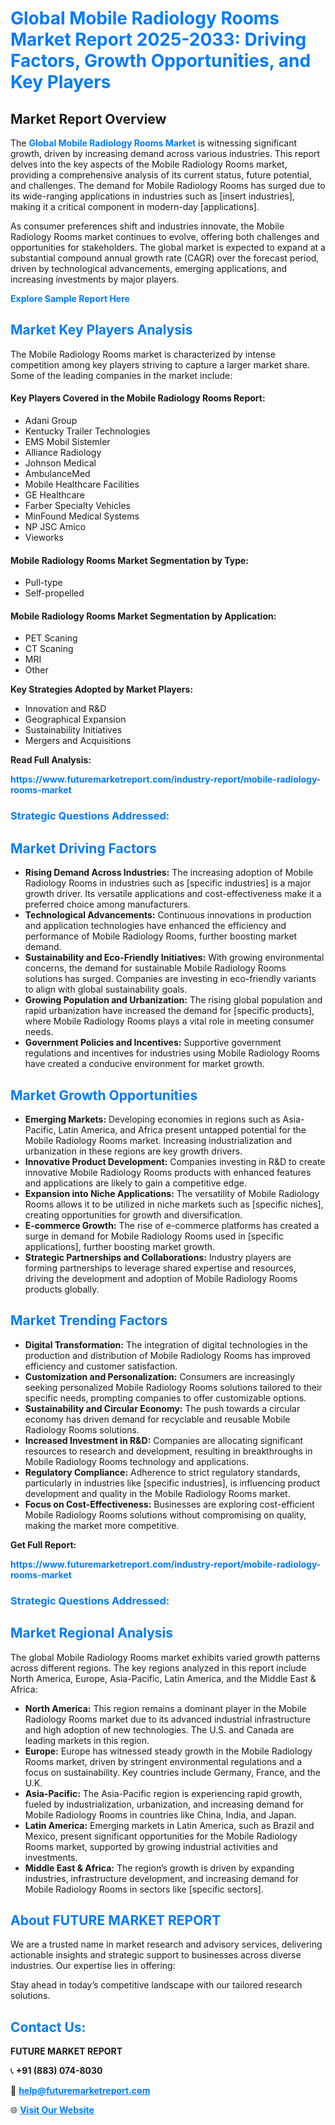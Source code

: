 <h1 style="color: #007BFF;">Global Mobile Radiology Rooms Market Report 2025-2033: Driving Factors, Growth Opportunities, and Key Players</h1>

<section id="overview">
<h2>Market Report Overview</h2>
<p>The <a href="https://www.futuremarketreport.com/industry-report/mobile-radiology-rooms-market" style="color: #007BFF; text-decoration: none;"><strong>Global Mobile Radiology Rooms Market</strong></a> is witnessing significant growth, driven by increasing demand across various industries. This report delves into the key aspects of the Mobile Radiology Rooms market, providing a comprehensive analysis of its current status, future potential, and challenges. The demand for Mobile Radiology Rooms has surged due to its wide-ranging applications in industries such as [insert industries], making it a critical component in modern-day [applications].</p>
<p>As consumer preferences shift and industries innovate, the Mobile Radiology Rooms market continues to evolve, offering both challenges and opportunities for stakeholders. The global market is expected to expand at a substantial compound annual growth rate (CAGR) over the forecast period, driven by technological advancements, emerging applications, and increasing investments by major players.</p>
</section>

<section id="overview">
<p><a href="https://www.futuremarketreport.com/request-sample/reportId=79695" style="color: #007BFF; text-decoration: none;"><strong>Explore Sample Report Here</strong></a></p>
</section>

<section id="key-players">
<h2 style="color: #007BFF;">Market Key Players Analysis</h2>
<p>The Mobile Radiology Rooms market is characterized by intense competition among key players striving to capture a larger market share. Some of the leading companies in the market include:</p>
<h4>Key Players Covered in the Mobile Radiology Rooms Report:</h4>
<ul><li>Adani Group</li><li>Kentucky Trailer Technologies</li><li>EMS Mobil Sistemler</li><li>Alliance Radiology</li><li>Johnson Medical</li><li>AmbulanceMed</li><li>Mobile Healthcare Facilities</li><li>GE Healthcare</li><li>Farber Specialty Vehicles</li><li>MinFound Medical Systems</li><li>NP JSC Amico</li><li>Vieworks</li></ul>
<h4>Mobile Radiology Rooms Market Segmentation by Type:</h4>
<ul><li>Pull-type</li><li>Self-propelled</li></ul>

<h4>Mobile Radiology Rooms Market Segmentation by Application:</h4>
<ul><li>PET Scaning</li><li>CT Scaning</li><li>MRI</li><li>Other</li></ul>
<p><strong>Key Strategies Adopted by Market Players:</strong></p>
<ul>
<li>Innovation and R&D</li>
<li>Geographical Expansion</li>
<li>Sustainability Initiatives</li>
<li>Mergers and Acquisitions</li>
</ul>
</section>

<section>
<p><strong>Read Full Analysis: </strong></p><a href="https://www.futuremarketreport.com/industry-report/mobile-radiology-rooms-market" style="color: #007BFF; text-decoration: none;"><strong>https://www.futuremarketreport.com/industry-report/mobile-radiology-rooms-market</strong></a>
<h3 style="color: #007BFF;">Strategic Questions Addressed:</h3>
</section>

<section id="driving-factors">
<h2 style="color: #007BFF;">Market Driving Factors</h2>
<ul>
<li><strong>Rising Demand Across Industries:</strong> The increasing adoption of Mobile Radiology Rooms in industries such as [specific industries] is a major growth driver. Its versatile applications and cost-effectiveness make it a preferred choice among manufacturers.</li>
<li><strong>Technological Advancements:</strong> Continuous innovations in production and application technologies have enhanced the efficiency and performance of Mobile Radiology Rooms, further boosting market demand.</li>
<li><strong>Sustainability and Eco-Friendly Initiatives:</strong> With growing environmental concerns, the demand for sustainable Mobile Radiology Rooms solutions has surged. Companies are investing in eco-friendly variants to align with global sustainability goals.</li>
<li><strong>Growing Population and Urbanization:</strong> The rising global population and rapid urbanization have increased the demand for [specific products], where Mobile Radiology Rooms plays a vital role in meeting consumer needs.</li>
<li><strong>Government Policies and Incentives:</strong> Supportive government regulations and incentives for industries using Mobile Radiology Rooms have created a conducive environment for market growth.</li>
</ul>
</section>

<section id="growth-opportunities">
<h2 style="color: #007BFF;">Market Growth Opportunities</h2>
<ul>
<li><strong>Emerging Markets:</strong> Developing economies in regions such as Asia-Pacific, Latin America, and Africa present untapped potential for the Mobile Radiology Rooms market. Increasing industrialization and urbanization in these regions are key growth drivers.</li>
<li><strong>Innovative Product Development:</strong> Companies investing in R&D to create innovative Mobile Radiology Rooms products with enhanced features and applications are likely to gain a competitive edge.</li>
<li><strong>Expansion into Niche Applications:</strong> The versatility of Mobile Radiology Rooms allows it to be utilized in niche markets such as [specific niches], creating opportunities for growth and diversification.</li>
<li><strong>E-commerce Growth:</strong> The rise of e-commerce platforms has created a surge in demand for Mobile Radiology Rooms used in [specific applications], further boosting market growth.</li>
<li><strong>Strategic Partnerships and Collaborations:</strong> Industry players are forming partnerships to leverage shared expertise and resources, driving the development and adoption of Mobile Radiology Rooms products globally.</li>
</ul>
</section>

<section id="trending-factors">
<h2 style="color: #007BFF;">Market Trending Factors</h2>
<ul>
<li><strong>Digital Transformation:</strong> The integration of digital technologies in the production and distribution of Mobile Radiology Rooms has improved efficiency and customer satisfaction.</li>
<li><strong>Customization and Personalization:</strong> Consumers are increasingly seeking personalized Mobile Radiology Rooms solutions tailored to their specific needs, prompting companies to offer customizable options.</li>
<li><strong>Sustainability and Circular Economy:</strong> The push towards a circular economy has driven demand for recyclable and reusable Mobile Radiology Rooms solutions.</li>
<li><strong>Increased Investment in R&D:</strong> Companies are allocating significant resources to research and development, resulting in breakthroughs in Mobile Radiology Rooms technology and applications.</li>
<li><strong>Regulatory Compliance:</strong> Adherence to strict regulatory standards, particularly in industries like [specific industries], is influencing product development and quality in the Mobile Radiology Rooms market.</li>
<li><strong>Focus on Cost-Effectiveness:</strong> Businesses are exploring cost-efficient Mobile Radiology Rooms solutions without compromising on quality, making the market more competitive.</li>
</ul>
</section>

<section>
<p><strong>Get Full Report: </strong></p><a href="https://www.futuremarketreport.com/industry-report/mobile-radiology-rooms-market" style="color: #007BFF; text-decoration: none;"><strong>https://www.futuremarketreport.com/industry-report/mobile-radiology-rooms-market</strong></a>
<h3 style="color: #007BFF;">Strategic Questions Addressed:</h3>
</section>


<section id="regional-analysis">
<h2 style="color: #007BFF;">Market Regional Analysis</h2>
<p>The global Mobile Radiology Rooms market exhibits varied growth patterns across different regions. The key regions analyzed in this report include North America, Europe, Asia-Pacific, Latin America, and the Middle East & Africa:</p>
<ul>
<li><strong>North America:</strong> This region remains a dominant player in the Mobile Radiology Rooms market due to its advanced industrial infrastructure and high adoption of new technologies. The U.S. and Canada are leading markets in this region.</li>
<li><strong>Europe:</strong> Europe has witnessed steady growth in the Mobile Radiology Rooms market, driven by stringent environmental regulations and a focus on sustainability. Key countries include Germany, France, and the U.K.</li>
<li><strong>Asia-Pacific:</strong> The Asia-Pacific region is experiencing rapid growth, fueled by industrialization, urbanization, and increasing demand for Mobile Radiology Rooms in countries like China, India, and Japan.</li>
<li><strong>Latin America:</strong> Emerging markets in Latin America, such as Brazil and Mexico, present significant opportunities for the Mobile Radiology Rooms market, supported by growing industrial activities and investments.</li>
<li><strong>Middle East & Africa:</strong> The region’s growth is driven by expanding industries, infrastructure development, and increasing demand for Mobile Radiology Rooms in sectors like [specific sectors].</li>
</ul>
</section>

<footer>
<h2 style="color: #007BFF;">About FUTURE MARKET REPORT</h2>
<p>We are a trusted name in market research and advisory services, delivering actionable insights and strategic support to businesses across diverse industries. Our expertise lies in offering:</p>

<p>Stay ahead in today’s competitive landscape with our tailored research solutions.</p>

<h2 style="color: #007BFF;">Contact Us:</h2>
<p><strong>FUTURE MARKET REPORT</strong></p>
<p>📞 <strong>+91 (883) 074-8030</strong></p>
<p>📧 <strong><a href="mailto:help@futuremarketreport.com" style="color: #007BFF;">help@futuremarketreport.com</a></strong></p>
<p>🌐 <strong><a href="https://www.futuremarketreport.com/" style="color: #007BFF;">Visit Our Website</a></strong></p>
</footer>